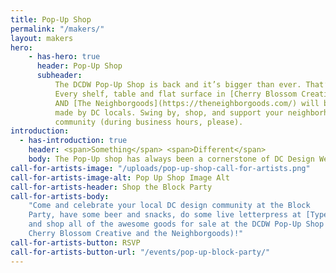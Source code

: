 ```yaml
---
title: Pop-Up Shop
permalink: "/makers/"
layout: makers
hero:
    - has-hero: true
      header: Pop-Up Shop
      subheader:
          The DCDW Pop-Up Shop is back and it’s bigger than ever. That’s right.
          Every shelf, table and flat surface in [Cherry Blossom Creative](http://www.cherryblossomworkshop.com/)
          AND [The Neighborgoods](https://theneighborgoods.com/) will be stocked with items
          made by DC locals. Swing by, shop, and support your neighborhood maker and creative
          community (during business hours, please).
introduction:
  - has-introduction: true
    header: <span>Something</span> <span>Different</span>
    body: The Pop-Up shop has always been a cornerstone of DC Design Week. It’s how we feature and support talented creators – from ceramicists to illustrators –  across the DMV. With our virtual approach to DC Design Week this year comes a unique opportunity to celebrate makers and infuse the infectious DIY energy into every element of the week. Read on for ways that you can participate!
call-for-artists-image: "/uploads/pop-up-shop-call-for-artists.png"
call-for-artists-image-alt: Pop Up Shop Image Alt
call-for-artists-header: Shop the Block Party
call-for-artists-body:
    "Come and celebrate your local DC design community at the Block
    Party, have some beer and snacks, do some live letterpress at [Typecase Industries](http://www.typecaseindustries.com/),
    and shop all of the awesome goods for sale at the DCDW Pop-Up Shop (found inside
    Cherry Blossom Creative and the Neighborgoods)!"
call-for-artists-button: RSVP
call-for-artists-button-url: "/events/pop-up-block-party/"
---
```

